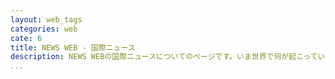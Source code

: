 ```yaml
---
layout: web_tags
categories: web
cate: 6
title: NEWS WEB - 国際ニュース
description: NEWS WEBの国際ニュースについてのページです。いま世界で何が起こっているのか。その背景には何が。世界各地から届けられるニュースをいち早くお届けします。ユニークな話題やトレンドも幅広くお伝えします。
...
```


